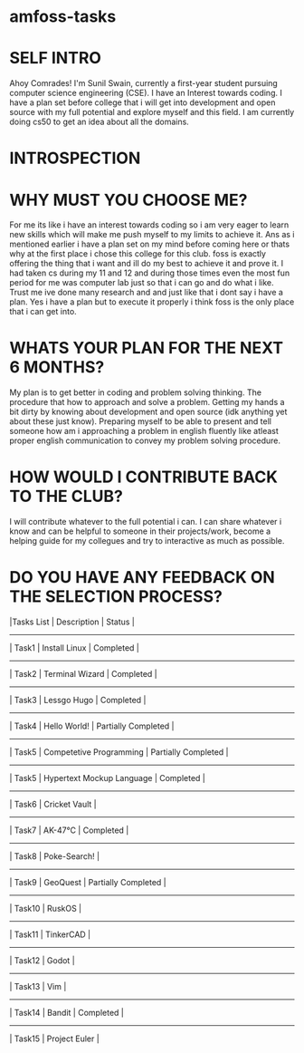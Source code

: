 # amfoss-tasks
# SELF INTRO
Ahoy Comrades!
I'm Sunil Swain, currently a first-year student pursuing computer science engineering (CSE). I have an Interest towards coding. I have a plan set before college that i will get into development and open source with my full potential and explore myself and this field. I am currently doing cs50 to get an idea about all the domains.
# INTROSPECTION
# WHY MUST YOU CHOOSE ME?
For me its like i have an interest towards coding so i am very eager to learn new skills which will make me push myself to my limits to achieve it. Ans as i mentioned earlier i have a plan set on my mind before coming here or thats why at the first place i chose this college for this club. foss is exactly offering the thing that i want and ill do my best to achieve it and prove it. I had taken cs during my 11 and 12 and during those times even the most fun period for me was computer lab just so that i can go and do what i like. Trust me ive done many research and and just like that i dont say i have a plan. Yes i have a plan but to execute it properly i think foss is the only place that i can get into. 
# WHATS YOUR PLAN FOR THE NEXT 6 MONTHS?
My plan is to get better in coding and problem solving thinking. The procedure that how to approach and solve a problem. Getting my hands a bit dirty by knowing about development and open source (idk anything yet about these just know). Preparing myself to be able to present and tell someone how am i approaching a problem in english fluently like atleast proper english communication to convey my problem solving procedure.
# HOW WOULD I CONTRIBUTE BACK TO THE CLUB?
I will contribute whatever to the full potential i can. I can share whatever i know and can be helpful to someone in their projects/work, become a helping guide for my collegues and try to interactive as much as possible.
# DO YOU HAVE ANY FEEDBACK ON THE SELECTION PROCESS?

|Tasks List | Description | Status |
 ---            ---           ---
| Task1 | Install Linux | Completed |
---            ---           ---
| Task2 | Terminal Wizard | Completed |
---            ---           ---
| Task3 | Lessgo Hugo | Completed |
---            ---           ---
| Task4 | Hello World! | Partially Completed |
---            ---           ---
| Task5 | Competetive Programming | Partially Completed |
---            ---           ---
| Task5 | Hypertext Mockup Language | Completed |
---            ---           ---
| Task6 | Cricket Vault |
---            ---           ---
| Task7 | AK-47℃ | Completed |
---            ---           ---
| Task8 | Poke-Search! |
---            ---           ---
| Task9 | GeoQuest | Partially Completed |
---            ---           ---
| Task10 | RuskOS |
---            ---           ---
| Task11 | TinkerCAD |
---            ---           ---
| Task12 | Godot |
---            ---           ---
| Task13 | Vim |
---            ---           ---
| Task14 | Bandit | Completed |
---            ---           ---
| Task15 | Project Euler |
